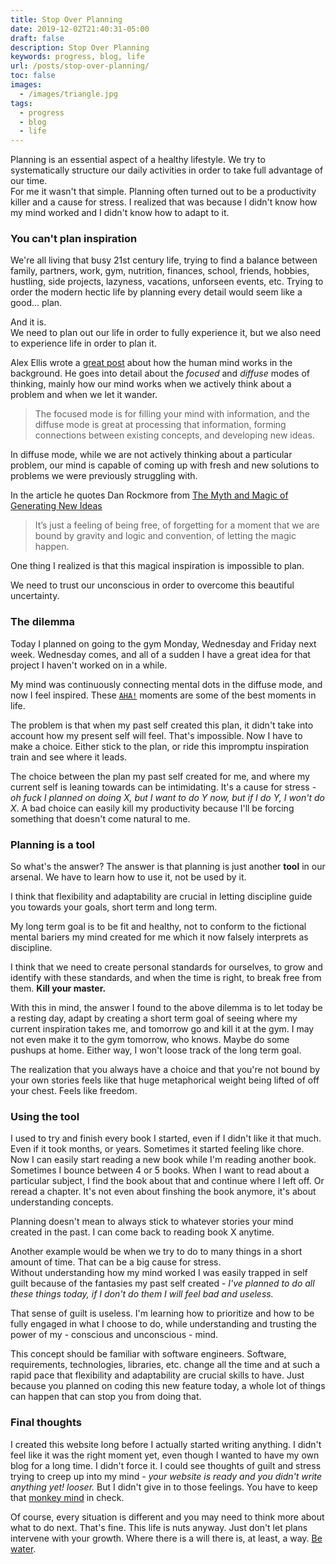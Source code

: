 ```yaml
---
title: Stop Over Planning
date: 2019-12-02T21:40:31-05:00
draft: false
description: Stop Over Planning
keywords: progress, blog, life
url: /posts/stop-over-planning/
toc: false
images:
  - /images/triangle.jpg
tags:
  - progress
  - blog
  - life
---
```


Planning is an essential aspect of a healthy lifestyle. We try to systematically structure our daily activities in order to take full advantage of our time.  
For me it wasn't that simple. Planning often turned out to be a productivity killer and a cause for stress. I realized that was because I didn't know how my mind worked and I didn't know how to adapt to it.

### You can't plan inspiration

We're all living that busy 21st century life, trying to find a balance between family, partners, work, gym, nutrition, finances, school, friends, hobbies, hustling, side projects, lazyness, vacations, unforseen events, etc. Trying to order the modern hectic life by planning every detail would seem like a good... plan.

And it is.  
We need to plan out our life in order to fully experience it, but we also need to experience life in order to plan it.

Alex Ellis wrote a [great post](https://alexanderell.is/posts/trust-in-your-unconscious/) about how the human mind works in the background. He goes into detail about the *focused* and *diffuse* modes of thinking, mainly how our mind works when we actively think about a problem and when we let it wander.

> The focused mode is for filling your mind with information, and the diffuse mode is great at processing that information, forming connections between existing concepts, and developing new ideas.

In diffuse mode, while we are not actively thinking about a particular problem, our mind is capable of coming up with fresh and new solutions to problems we were previously struggling with.

In the article he quotes Dan Rockmore from [The Myth and Magic of Generating New Ideas](https://www.newyorker.com/culture/annals-of-inquiry/the-myth-and-magic-of-generating-new-ideas)

> It’s just a feeling of being free, of forgetting for a moment that we are bound by gravity and logic and convention, of letting the magic happen.

One thing I realized is that this magical inspiration is impossible to plan.

We need to trust our unconscious in order to overcome this beautiful uncertainty.

### The dilemma

Today I planned on going to the gym Monday, Wednesday and Friday next week. Wednesday comes, and all of a sudden I have a great idea for that project I haven't worked on in a while.

My mind was continuously connecting mental dots in the diffuse mode, and now I feel inspired. These [`AHA!`](https://en.wikipedia.org/wiki/Eureka_effect) moments are some of the best moments in life.

The problem is that when my past self created this plan, it didn't take into account how my present self will feel. That's impossible.
Now I have to make a choice. Either stick to the plan, or ride this impromptu inspiration train and see where it leads.

The choice between the plan my past self created for me, and where my current self is leaning towards can be intimidating. It's a cause for stress - *oh fuck I planned on doing X, but I want to do Y now, but if I do Y, I won't do X*. A bad choice can easily kill my productivity because I'll be forcing something that doesn't come natural to me.

### Planning is a tool

So what's the answer? The answer is that planning is just another **tool** in our arsenal. We have to learn how to use it, not be used by it.

I think that flexibility and adaptability are crucial in letting discipline guide you towards your goals, short term and long term.

My long term goal is to be fit and healthy, not to conform to the fictional mental bariers my mind created for me which it now falsely interprets as discipline.  

I think that we need to create personal standards for ourselves, to grow and identify with these standards, and when the time is right, to break free from them. **Kill your master.**

With this in mind, the answer I found to the above dilemma is to let today be a resting day, adapt by creating a short term goal of seeing where my current inspiration takes me, and tomorrow go and kill it at the gym. I may not even make it to the gym tomorrow, who knows. Maybe do some pushups at home. Either way, I won't loose track of the long term goal.

The realization that you always have a choice and that you're not bound by your own stories feels like that huge metaphorical weight being lifted of off your chest. Feels like freedom.

### Using the tool

I used to try and finish every book I started, even if I didn't like it that much. Even if it took months, or years. Sometimes it started feeling like chore.  
Now I can easily start reading a new book while I'm reading another book. Sometimes I bounce between 4 or 5 books. When I want to read about a particular subject, I find the book about that and continue where I left off. Or reread a chapter. It's not even about finshing the book anymore, it's about understanding concepts.

Planning doesn't mean to always stick to whatever stories your mind created in the past. I can come back to reading book X anytime.

Another example would be when we try to do to many things in a short amount of time. That can be a big cause for stress.  
Without understanding how my mind worked I was easily trapped in self guilt because of the fantasies my past self created - *I've planned to do all these things today, if I don't do them I will feel bad and useless.*  

That sense of guilt is useless. I'm learning how to prioritize and how to be fully engaged in what I choose to do, while understanding and trusting the power of my - conscious and unconscious - mind.

This concept should be familiar with software engineers. Software, requirements, technologies, libraries, etc. change all the time and at such a rapid pace that flexibility and adaptability are crucial skills to have. Just because you planned on coding this new feature today, a whole lot of things can happen that can stop you from doing that.

### Final thoughts

I created this website long before I actually started writing anything. I didn't feel like it was the right moment yet, even though I wanted to have my own blog for a long time. I didn't force it. I could see thoughts of guilt and stress trying to creep up into my mind - *your website is ready and you didn't write anything yet! looser.* But I didn't give in to those feelings. You have to keep that [monkey mind](https://www.youtube.com/watch?v=4PkrhH-bkpk) in check.

Of course, every situation is different and you may need to think more about what to do next. That's fine. This life is nuts anyway. Just don't let plans intervene with your growth. Where there is a will there is, at least, a way. [Be water](https://www.youtube.com/watch?v=cJMwBwFj5nQ).
